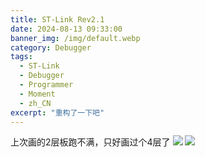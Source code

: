 ```yaml
---
title: ST-Link Rev2.1
date: 2024-08-13 09:33:00
banner_img: /img/default.webp
category: Debugger
tags: 
  - ST-Link
  - Debugger
  - Programmer
  - Moment
  - zh_CN
excerpt: "重构了一下吧"
---
```


上次画的2层板跑不满，只好画过个4层了
![ ](/img/Moment/IMG_20240813_093358.webp)
![ ](/img/Moment/IMG_20240813_135759.webp)

